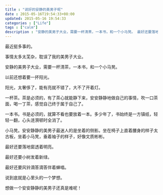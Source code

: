 ```yaml
---
title : "说好的安静的美男子呢"
date : 2015-05-16T19:54:33+08:00
updated: 2015-05-16 19:54:33
categories : ["Life"]
tags : ["calm"]
description : "安静的美男子大业，需要一杯清茶，一本书，和一个小马凳。 最好还要落地窗透着明亮。 最好还要小树发着新绿。 最好还要风铃滴答滴答伴着蝉唱。 说到底就是心里头的一个梦想。 想做一个安安静静的美男子还真是难呢！"
---
```


最近挺多事的。

事情太多太芜杂，耽误了我的美男子大业。

安静的美男子大业，需要一杯清茶，一本书，和一个小马凳。

以前还想着要一抔阳光。

阳光，太奢侈了，能有亮就不错了，大不了开着灯。

一杯茶。茶是必须的，有了茶心就能静下来，安安静静地做自己的事情，吹一口茶面，喝一丁茶，感觉自己终于属于自己了。

一本书。书是必须的，就算不看也要放着一本。多少年了，书始终是一方镇纸，轻轻一翻，心头涟漪顿时全消了。

小马凳。安安静静的美男子最迷人的是坐着的侧影。坐在椅子上直着腰身的样子太古板，坐着小马凳，垂着袖子的样子，好像文质彬彬。

最好还要落地窗透着明亮。

最好还要小树发着新绿。

最好还要风铃滴答滴答伴着蝉唱。

说到底就是心里头的一个梦想。

想做一个安安静静的美男子还真是难呢！

